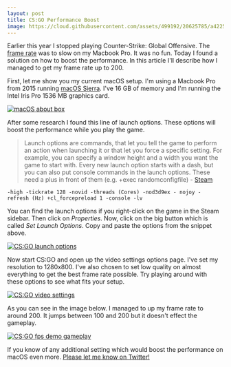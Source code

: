 ```yaml
---
layout: post
title: CS:GO Performance Boost
image: https://cloud.githubusercontent.com/assets/499192/20625785/a4225b78-b315-11e6-9ce2-cf16ebb426e4.png
---
```


Earlier this year I stopped playing Counter-Strike: Global Offensive. The [frame rate](https://en.m.wikipedia.org/wiki/Frame_rate) was to slow on my Macbook Pro. It was no fun. Today I found a solution on how to boost the performance. In this article I'll describe how I managed to get my frame rate up to 200.

First, let me show you my current macOS setup. I'm using a Macbook Pro from 2015 running [macOS Sierra](https://www.apple.com/macos/sierra). I've 16 GB of memory and I'm running the Intel Iris Pro 1536 MB graphics card.

[![macOS about box](https://cloud.githubusercontent.com/assets/499192/20625733/7c5e4020-b315-11e6-8fb8-b4f126d5795c.png)](https://cloud.githubusercontent.com/assets/499192/20625733/7c5e4020-b315-11e6-8fb8-b4f126d5795c.png)

After some research I found this line of launch options. These options will boost the performance while you play the game. 

> Launch options are commands, that let you tell the game to perform an action when launching it or that let you force a specific setting. For example, you can specify a window height and a width you want the game to start with. Every new launch option starts with a dash, but you can also put console commands in the launch options. These need a plus in front of them (e.g. +exec randomconfigfile) - [Steam](https://steamcommunity.com/sharedfiles/filedetails/?id=379782151)

```
-high -tickrate 128 -novid -threads (Cores) -nod3d9ex - nojoy - refresh (Hz) +cl_forcepreload 1 -console -lv
```

You can find the launch options if you right-click on the game in the Steam sidebar. Then click on *Properties*. Now, click on the big button which is called *Set Launch Options*. Copy and paste the options from the snippet above.

[![CS:GO launch options](https://cloud.githubusercontent.com/assets/499192/20626159/2bc9e67a-b318-11e6-9c65-b2c448137356.png)](https://cloud.githubusercontent.com/assets/499192/20626159/2bc9e67a-b318-11e6-9c65-b2c448137356.png)

Now start CS:GO and open up the video settings options page. I've set my resolution to 1280x800. I've also chosen to set low quality on almost everything to get the best frame rate possible. Try playing around with these options to see what fits your setup.

[![CS:GO video settings](https://cloud.githubusercontent.com/assets/499192/20625746/91bb0e3a-b315-11e6-805b-23251be07f9b.png)](https://cloud.githubusercontent.com/assets/499192/20625746/91bb0e3a-b315-11e6-805b-23251be07f9b.png)

As you can see in the image below. I managed to up my frame rate to around 200. It jumps between 100 and 200 but it doesn't effect the gameplay.

[![CS:GO fps demo gameplay](https://cloud.githubusercontent.com/assets/499192/20625785/a4225b78-b315-11e6-9ce2-cf16ebb426e4.png)](https://cloud.githubusercontent.com/assets/499192/20625785/a4225b78-b315-11e6-9ce2-cf16ebb426e4.png)

If you know of any additional setting which would boost the performance on macOS even more. [Please let me know on Twitter!](https://twitter.com/vnkla)
